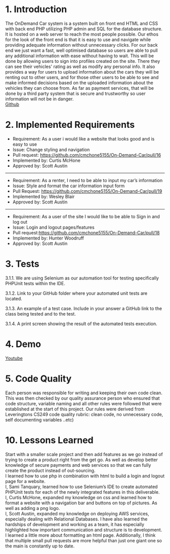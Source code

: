 # 1. Introduction
The OnDemand Car system is a system built on front end HTML and CSS with back end PHP utilizing PHP admin and SQL for the database structure. It is hosted on a web server to reach the most people possible. Our ethos for the look of the front end is that it is easy to use and navigate while providing adequate information without unnecessary clicks. For our back end we just want a fast, well optimised database so users are able to pull any additional information with ease without having to wait. This will be done by allowing users to sign into profiles created on the site. There they can see their vehicles' rating as well as modify any personal info. It also provides a way for users to upload information about the cars they will be renting out to other users, and for those other users to be able to see and make informed decisions based on the uploaded information about the vehicles they can choose from. As far as payment services, that will be done by a third party system that is secure and trustworthy so user information will not be in danger.\
[Github](https://github.com/cmchone5155/On-Demand-Car)
# 2. Implemented Requirements
* Requirement: As a user i would like a website that looks good and is easy to use
* Issue: Change styling and navigation
* Pull request: https://github.com/cmchone5155/On-Demand-Car/pull/16 
* Implemented by: Curtis McHone
* Approved by: Scott Austin
---------------------------------------------------------------------------------------------------------------------------------------------------------------------------------
* Requirement: As a renter, I need to be able to input my car’s information
* Issue: Style and format the car information input form
* Pull Request: https://github.com/cmchone5155/On-Demand-Car/pull/19 
* Implemented by: Wesley Blair 
* Approved by: Scott Austin
---------------------------------------------------------------------------------------------------------------------------------------------------------------------------------
* Requirement: As a user of the site I would like to be able to Sign in and log out
* Issue: Login and logout pages/features
* Pull request:https://github.com/cmchone5155/On-Demand-Car/pull/18  
* Implemented by: Hunter Woodruff
* Approved by: Scott Austin
# 3. Tests
3.1.1. We are using Selenium as our automation tool for testing specifically PHPUnit tests within the IDE.

3.1.2. Link to your GitHub folder where your automated unit tests are located.

3.1.3. An example of a test case. Include in your answer a GitHub link to the class being tested and to the test. 

3.1.4. A print screen showing the result of the automated tests execution.

# 4. Demo
[Youtube](https://www.youtube.com/watch?v=MxWxzQJ7HXE&ab_channel=HunterWoodruff)
# 5. Code Quality
Each person was responsible for writing and keeping their own code clean. This was then checked by our quality assurance person who ensured that code structure, variable naming and all other rules were followed that were established at the start of this project. Our rules were derived from Leveringtons CS249 code quality rubric: clean code, no unnecessary code, self documenting variables ..etc)
# 10. Lessons Learned
Start with a smaller scale project and then add features as we go instead of trying to create a product right from the get go. As well as develop better knowledge of secure payments and web services so that we can fully create the product instead of out-sourcing.\
I learned how to use php in combination with html to build a login and logout page for a website.\
I, Sami Tanquary, learned how to use Selenium’s IDE to create automated PHPUnit tests for each of the newly integrated features in this deliverable.\
I, Curtis McHone, expanded my knowledge on css and learned how to format a website with a navigation bar and buttons on top of pictures. As well as adding a png logo.\
I, Scott Austin, expanded my knowledge on deploying AWS services, especially dealing with Relational Databases. I have also learned the hardships of development and working as a team, it has especially highlighted how important communication and structure is to development.\
I learned a little more about formatting an html page. Additionally, I think that multiple small pull requests are more helpful than just one giant one so the main is constantly up to date.



